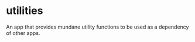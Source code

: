 # utilities
An app that provides mundane utility functions to be used as a dependency of other apps.

